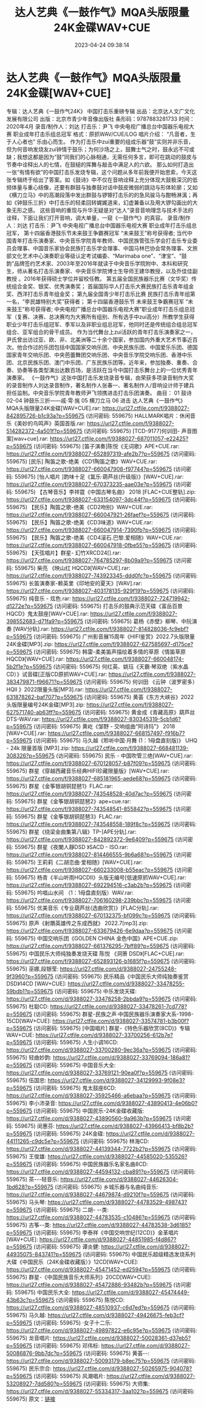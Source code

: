 ﻿---
title: 达人艺典《一鼓作气》MQA头版限量24K金碟WAV+CUE
date: 2023-04-24 09:38:14
categories: 古典音乐、新世纪、纯音雅乐
tags: 纯音雅乐
---
# 达人艺典《一鼓作气》MQA头版限量24K金碟[WAV+CUE]

专辑：达人艺典《一鼓作气24K》 中国打击乐重磅专辑
出品：北京达人文广文化发展有限公司
出版：北京市青少年音像出版社
条形码：9787883281733
时间：2020年4月
录音/制作人：刘达
打击乐：尹飞
中央电视广播总台中国器乐电视大赛 职业成年打击乐组总冠军
格式：原抓WAV/CUE/LOG
唱片介绍：
“凡音者，生于人心者也” 乐由心而生。
作为打击乐中zui重要的组成乐器“鼓”实则并非乐音，但为何音响发烧友zui钟情于鼓乐；为何沙场之上，鼓舞士气之时，鼓永远不可或缺；我想这都是因为“鼓”同我们的心脉相通，无需任何多言，即可在跳动的鼓皮与节奏中诠释出人的七情，在鼓槌的挥舞与敲击中满足人的六欲。
那么如何打造出一张“有情有欲”的中国打击乐发烧专辑，这个问题从多年前我便开始思索，今天这张专辑终于给出了答案。如《鼓诗》中不仅在音响诠释上充分体现大鼓极深沉的低频体量与重心结像，还要有群鼓与独奏鼓对话中鼓皮微弱的跳动与形体轮廓；又如《横刀立马》中的高潮段落中发出群鼓与锣镲打击乐的的急风骏马与酣畅淋漓；再如《钟鼓乐三折》中打击乐的轻柔回转娓娓道来，幻虚兼备以及用大锣勾画出的大象无形之感。
这些音响的重现与升华无疑是对“达人”录音音响理念与技术手法的诠释，下面让我们打开音响，调大单量，一窥《一鼓作气》的真容。
录音/制作人：刘达
打击乐：尹飞
中央电视广播总台中国器乐电视大赛 职业成年打击乐组总冠军，
第十四届香港鼓乐节未来鼓王争霸赛冠军 “未来鼓王”称号获得者;
当代中国青年打击乐演奏家、中央音乐学院青年教师、中国民族管弦乐学会打击乐专业委员会理事、中国音乐家协会民族打击乐学会理事、中国马林巴协会常务理事、文旅部文化艺术中心演奏职业等级认定考试编委、“Marimaba
one”、“津宝”、“鼓韵”品牌签约艺术家、2003年至2016年就读于中央音乐学院附中、本科和研究生，师从著名打击乐演奏家、中央音乐学院博士生导师王建华教授，以及乔佳佳副教授
。2016年获得硕士学位并留校任教。
第五届全国民族器乐比赛（文华奖）传统组合金奖、银奖、优秀演奏奖；
首届国际华人打击乐大赛民族打击乐青年组金奖、西洋打击乐青年组金奖；
第九届全国青少年打击乐比赛 民族打击乐青年组第一名，“李民雄特别大奖”获得者；
第十四届香港鼓乐节 未来鼓王争霸赛冠军 “未来鼓王”称号获得者;
中央电视广播总台中国器乐电视大赛”职业成年打击乐组总冠军（复赛、决赛、总决赛均为大赛所有组别、所有选手中zui高分）所教学生获得职业少年打击乐组冠军、季军以及非职业组总冠军，他同时还是传统组合组总冠军组合、亚军组合的骨干成员。
作为当代舞台上zui活跃的青年打击乐演奏家之一，尹氏曾出访过亚、欧、非、北美洲等二十余个国家，参加国内外重大艺术节事近百次。他合作过的乐团包括中国国家交响乐团、中央民族乐团、中国爱乐乐团、德国国家青年交响乐团、中央芭蕾舞团交响乐团、中央音乐学院交响乐团、香港中乐团、北京民族乐团、澳门中乐团、广东民族乐团等。近年来，参加独奏、重奏、合奏、协奏等各类型演出达数百场，是活跃在当今中国打击乐舞台上的一位优秀青年演奏家。
《一鼓作气》这张中国打击乐发烧录音专辑，由荣获多项录音制作大奖的录音制作人刘达录音制作，著名制作人张春一、著名制作人/音响设计师于建兵担任监制。中央音乐学院青年教师尹飞领携进击打击乐团演奏。
曲目：
01 鼓诗
02-04 钟鼓乐三折——戚·雩·旄
05 横刀立马
06 进击
达人艺典《一鼓作气》MQA头版限量24K金碟[WAV+CUE].rar: https://url27.ctfile.com/f/9388027-842895726-b1c93a?p=559675
(访问密码: 559675)
HALLMARK唱片：休闲音乐《美妙的鸟鸣声》英国首版.rar: https://url27.ctfile.com/f/9388027-514282372-4a501f?p=559675
(访问密码: 559675)
[TCD-9177]何训田- 声音图案[wav+cue].rar: https://url27.ctfile.com/f/9388027-687011057-e22425?p=559675
(访问密码: 559675)
[笛子演奏]陈悦《无词歌》APE+CUE.rar: https://url27.ctfile.com/f/9388027-652897319-afe2b7?p=559675
(访问密码: 559675)
[民乐] 陶笛之歌-绝美《CD1陶笛之歌》WAV+CUE.rar: https://url27.ctfile.com/f/9388027-660047908-f97744?p=559675
(访问密码: 559675)
[怡人唱片 ]韵味十足《氲乐·葫芦丝(升级版)》[WAV+CUE].rar: https://url27.ctfile.com/f/9388027-670373235-aae03e?p=559675
(访问密码: 559675)
【古琴音乐】李祥霆《中国古琴名曲》 2018 [FLAC+CUE整轨].zip: https://url27.ctfile.com/f/9388027-633154097-3dc44f?p=559675
(访问密码: 559675)
【民乐】陶笛之歌-绝美《CD2吻别》WAV+CUE.rar: https://url27.ctfile.com/f/9388027-660047921-26faef?p=559675
(访问密码: 559675)
【民乐】陶笛之歌-绝美《CD3味道》WAV+CUE.rar: https://url27.ctfile.com/f/9388027-660047914-7390fb?p=559675
(访问密码: 559675)
【民乐】陶笛之歌-绝美《CD4滚石.巴黎.爱相随》WAV+CUE.rar: https://url27.ctfile.com/f/9388027-660047918-0fbe55?p=559675
(访问密码: 559675)
【天弦唱片】群星- 幻竹XRCD24[].rar: https://url27.ctfile.com/f/9388027-764785297-8b09a9?p=559675
(访问密码: 559675)
柴亮 《映山红 HQCD》[WAV+CUE].rar: https://url27.ctfile.com/f/9388027-743923345-ddd0fc?p=559675
(访问密码: 559675)
长笛演奏家-赖英里《印地安的夏天》[WAV].rar: https://url27.ctfile.com/f/9388027-403178135-929f19?p=559675
(访问密码: 559675)
纯音乐 - 炫色.rar: https://url27.ctfile.com/f/9388027-724719942-d1272e?p=559675
(访问密码: 559675)
打击乐的鼓典示范天碟《富岳百景HQCD》鬼太鼓座[WAV+CUE].rar: https://url27.ctfile.com/f/9388027-398552683-d71fa9?p=559675
(访问密码: 559675)
葛杨《赤壁》柳琴、中阮演奏 [WAV分轨].rar: https://url27.ctfile.com/f/9388027-814828036-fc9ebf?p=559675
(访问密码: 559675)
广州影音展15周年《HIFI鉴赏》2022.7头版限量24K金碟[MP3].zip: https://url27.ctfile.com/f/9388027-627585697-d175ce?p=559675
(访问密码: 559675)
韩雷-柔美笛声描绘着多情的草原《情笛草原 HQCD》[WAV+CUE].rar: https://url27.ctfile.com/f/9388027-660048174-5b2f1e?p=559675
(访问密码: 559675)
何红英、姚珏《天霸·琴双绝（紫水晶CD）》试音碟[正版CD原抓WAV+CUE].rar: https://url27.ctfile.com/f/9388027-383479871-f96671?p=559675
(访问密码: 559675)
何训田 《云钟（波罗密多）HQII 》2022限量头版[MP3].rar: https://url27.ctfile.com/f/9388027-631878262-baf707?p=559675
(访问密码: 559675)
黄荟《东方大峡谷》2022头版限量编号24K金碟[MP3].zip: https://url27.ctfile.com/f/9388027-627571740-ab63ff?p=559675
(访问密码: 559675)
黄金成《青藏高原》葫芦丝DTS-WAV.rar: https://url27.ctfile.com/f/9388027-830345319-5cb1d6?p=559675
(访问密码: 559675)
黄屹《邹野 - 交响组曲“阿诗玛”》 2018 [WAV+CUE].rar: https://url27.ctfile.com/f/9388027-668157497-f916b7?p=559675
(访问密码: 559675)
马久越《聆听中国·月舞 (1：1母盘直刻版)》 UHQ - 24k 限量首版 [MP3].zip: https://url27.ctfile.com/f/9388027-668481139-308326?p=559675
(访问密码: 559675)
民乐 - 中国吹管三绝[WAV+CUE].rar: https://url27.ctfile.com/f/9388027-670128057-b87f09?p=559675
(访问密码: 559675)
群星《穿越西藏音乐经典HIFI珍藏限量版》[WAV+CUE].rar: https://url27.ctfile.com/f/9388027-685181965-aede68?p=559675
(访问密码: 559675)
群星《金筝银胡铜琵琶1》FLAC.rar: https://url27.ctfile.com/f/9388027-743548528-40d7ac?p=559675
(访问密码: 559675)
群星《金筝银胡铜琵琶2》ape+cue.rar: https://url27.ctfile.com/f/9388027-743548541-855842?p=559675
(访问密码: 559675)
群星《金筝银胡铜琵琶3》FLAC.rar: https://url27.ctfile.com/f/9388027-743548558-189f8c?p=559675
(访问密码: 559675)
群星《绕梁金曲集第八辑》TP-[APE分轨].rar: https://url27.ctfile.com/f/9388027-842892372-9e6409?p=559675
(访问密码: 559675)
群星《夜闌人靜DSD 》SACD - ISO.rar: https://url27.ctfile.com/f/9388027-814466555-9b6a68?p=559675
(访问密码: 559675)
王莉莉《二胡恋曲·爱相随》[WAV+CUE].rar: https://url27.ctfile.com/f/9388027-660233008-b55eac?p=559675
(访问密码: 559675)
杨青《半山听雨HQCDII》头版无编号[低速原抓WAV+CUE].rar: https://url27.ctfile.com/f/9388027-692294516-c3ab2b?p=559675
(访问密码: 559675)
吟唱山水间 （1：1母盘直刻版）WAV.rar: https://url27.ctfile.com/f/9388027-706160298-239bbc?p=559675
(访问密码: 559675)
优美音乐《专业葫芦丝(选曲欣赏)》[FLAC分轨].rar: https://url27.ctfile.com/f/9388027-670132375-bf099c?p=559675
(访问密码: 559675)
原声《射鵰英雄传之东成西就》 2022.7[mp3].zip: https://url27.ctfile.com/f/9388027-633679426-6e9daa?p=559675
(访问密码: 559675)
中国交响乐团《GOLDEN CHINA 金色中国》APE+CUE.zip: https://url27.ctfile.com/f/9388027-661376295-7bff89?p=559675
(访问密码: 559675)
中国民乐大师纯独奏发烧天碟 陈悦 《洞箫 DSD》[FLAC+CUE].rar: https://url27.ctfile.com/f/9388027-652893126-b1685f?p=559675
(访问密码: 559675)
巫娜,段银莹: https://url27.ctfile.com/d/9388027-24755248-9f3960?p=559675
(访问密码: 559675)
民乐精品《中国民乐大师纯独奏鉴赏DSD》14CD [WAV+CUE]: https://url27.ctfile.com/d/9388027-33478255-59bdb1?p=559675
(访问密码: 559675)
中乐发烧天碟: https://url27.ctfile.com/d/9388027-33478258-2bbda9?p=559675
(访问密码: 559675)
杜聪CD: https://url27.ctfile.com/d/9388027-33478261-7cd778?p=559675
(访问密码: 559675)
群星-民族之声·中国民族器乐演奏家大系-1998-15CD[WAV+CUE]: https://url27.ctfile.com/d/9388027-33574781-b3b00f?p=559675
(访问密码: 559675)
[中国唱片] 群星-《特色乐器欣赏(8CD)》专辑 WAV+CUE: https://url27.ctfile.com/d/9388027-33700256-612b7e?p=559675
(访问密码: 559675)
人生小调16CD: https://url27.ctfile.com/d/9388027-33700280-9ec36a?p=559675
(访问密码: 559675)
轻曲妙韵: https://url27.ctfile.com/d/9388027-33769094-186a81?p=559675
(访问密码: 559675)
中国音乐大全: https://url27.ctfile.com/d/9388027-33769121-90ea0f?p=559675
(访问密码: 559675)
伍国忠: https://url27.ctfile.com/d/9388027-34129993-9f08e3?p=559675
(访问密码: 559675)
鬼太鼓座6CD: https://url27.ctfile.com/d/9388027-35925466-a6ebaa?p=559675
(访问密码: 559675)
李小沛录音: https://url27.ctfile.com/d/9388027-43890413-4e06b0?p=559675
(访问密码: 559675)
中国民乐-24K金碟收藏版: https://url27.ctfile.com/d/9388027-43890560-9a963b?p=559675
(访问密码: 559675)
闵惠芬: https://url27.ctfile.com/d/9388027-43966413-bf8b2b?p=559675
(访问密码: 559675)
24K金碟: https://url27.ctfile.com/d/9388027-44111265-c9dc5e?p=559675
(访问密码: 559675)
林海CD: https://url27.ctfile.com/d/9388027-44139344-7722b2?p=559675
(访问密码: 559675)
王俊雄: https://url27.ctfile.com/d/9388027-44585020-535526?p=559675
(访问密码: 559675)
中国民族器乐名家名曲8CD: https://url27.ctfile.com/d/9388027-44594132-cba891?p=559675
(访问密码: 559675)
茶---轻音乐: https://url27.ctfile.com/d/9388027-44626304-1bd628?p=559675
(访问密码: 559675)
乡城乐器与名曲纯音乐: https://url27.ctfile.com/d/9388027-44679874-d9210f?p=559675
(访问密码: 559675)
马头琴: https://url27.ctfile.com/d/9388027-44783529-498743?p=559675
(访问密码: 559675)
二胡- --类: https://url27.ctfile.com/d/9388027-44783535-c10486?p=559675
(访问密码: 559675)
古筝--类: https://url27.ctfile.com/d/9388027-44783538-3d6185?p=559675
(访问密码: 559675)
李泰祥《中国交响世纪(12CD)》金革唱片[WAV+CUE]: https://url27.ctfile.com/d/9388027-44851985-f4d867?p=559675
(访问密码: 559675)
谭炎健: https://url27.ctfile.com/d/9388027-44935075-843741?p=559675
(访问密码: 559675)
中国民乐超级精选发烧系列大碟《中国民乐（24K金碟收藏版）》12CD[WAV+CUE]: https://url27.ctfile.com/d/9388027-45471452-ed2594?p=559675
(访问密码: 559675)
群星-《中国民族音乐大师系列》20CD[WAV+CUE]: https://url27.ctfile.com/d/9388027-45472886-93482b?p=559675
(访问密码: 559675)
中国民乐大全: https://url27.ctfile.com/d/9388027-45474449-43b63c?p=559675
(访问密码: 559675)
陈悦CD: https://url27.ctfile.com/d/9388027-48510937-c6d7ed?p=559675
(访问密码: 559675)
马久越: https://url27.ctfile.com/d/9388027-49426675-feb3cf?p=559675
(访问密码: 559675)
·女子十二乐: https://url27.ctfile.com/d/9388027-49897822-e6c95e?p=559675
(访问密码: 559675)
龙音唱片: https://url27.ctfile.com/d/9388027-50028361-d37eb5?p=559675
(访问密码: 559675)
邓伟标: https://url27.ctfile.com/d/9388027-50086876-9bb7dc?p=559675
(访问密码: 559675)
黄荟--: https://url27.ctfile.com/d/9388027-50093179-b8ec75?p=559675
(访问密码: 559675)
民乐宗合: https://url27.ctfile.com/d/9388027-50265975-904078?p=559675
(访问密码: 559675)
风潮唱片: https://url27.ctfile.com/d/9388027-53208927-7dd580?p=559675
(访问密码: 559675)
大师集: https://url27.ctfile.com/d/9388027-55334317-3aa102?p=559675
(访问密码: 559675)
原文：[链接](https://blog.sina.com.cn/s/blog_1647c7e76010311kv.html)